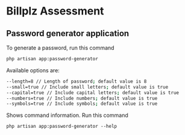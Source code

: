 # Billplz Assessment

## Password generator application

To generate a password, run this command

```bash
php artisan app:password-generator
```

Available options are:

```bash
--length=8 // Length of password; default value is 8
--small=true // Include small letters; default value is true
--capital=true // Include capital letters; default value is true
--numbers=true // Include numbers; default value is true
--symbols=true // Include symbols; default value is true
```

Shows command information. Run this command

`php artisan app:password-generator --help`

